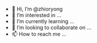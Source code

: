 - 👋 Hi, I’m @zhioryong
- 👀 I’m interested in ...
- 🌱 I’m currently learning ...
- 💞️ I’m looking to collaborate on ...
- 📫 How to reach me ...

<!---
zhioryong/zhioryong is a ✨ special ✨ repository because its `README.md` (this file) appears on your GitHub profile.
You can click the Preview link to take a look at your changes.
--->
